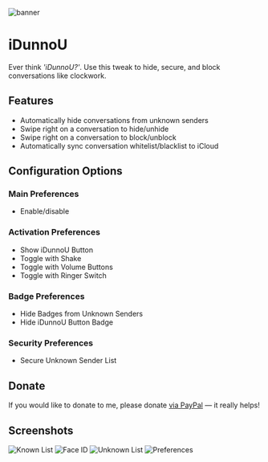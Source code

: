 ![banner](https://user-images.githubusercontent.com/27970288/78909219-192a7380-7a7b-11ea-8568-46a17482a3ed.png)

# iDunnoU
Ever think *'iDunnoU?'*. Use this tweak to hide, secure, and block conversations like clockwork.

## Features
* Automatically hide conversations from unknown senders
* Swipe right on a conversation to hide/unhide
* Swipe right on a conversation to block/unblock
* Automatically sync conversation whitelist/blacklist to iCloud

## Configuration Options

### Main Preferences
* Enable/disable

### Activation Preferences
* Show iDunnoU Button
* Toggle with Shake
* Toggle with Volume Buttons
* Toggle with Ringer Switch

### Badge Preferences
* Hide Badges from Unknown Senders
* Hide iDunnoU Button Badge

### Security Preferences
* Secure Unknown Sender List

## Donate
If you would like to donate to me, please donate [via PayPal](https://paypal.me/jacobcxdev) — it really helps!

## Screenshots
![Known List](https://user-images.githubusercontent.com/27970288/76992076-92361f80-6942-11ea-9e6d-380be8f5fe46.png)
![Face ID](https://user-images.githubusercontent.com/27970288/76992065-8cd8d500-6942-11ea-87c3-9f0c5f66372b.png)
![Unknown List](https://user-images.githubusercontent.com/27970288/76992083-94987980-6942-11ea-8f57-c11feed3322f.png)
![Preferences](https://user-images.githubusercontent.com/27970288/78905136-71f70d80-7a75-11ea-82a4-44d60c47e9ba.png)
